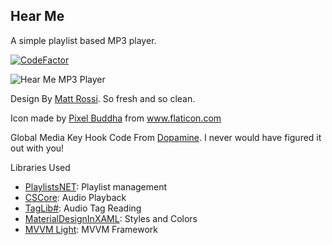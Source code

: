 ## Hear Me
A simple playlist based MP3 player.

[![CodeFactor](https://www.codefactor.io/repository/github/tgpo/hear-me/badge/master)](https://www.codefactor.io/repository/github/tgpo/hear-me/overview/master)

![Hear Me MP3 Player](https://raw.githubusercontent.com/tgpo/Hear-Me/master/HearMe.PNG)

Design By [Matt Rossi](https://dribbble.com/shots/2313399-Daily-UI-Day-9-Music-Player). So fresh and so clean.

Icon made by [Pixel Buddha](https://www.flaticon.com/authors/pixel-buddha) from www.flaticon.com

Global Media Key Hook Code From [Dopamine](https://github.com/digimezzo/Dopamine). I never would have figured it out with you!

Libraries Used
* [PlaylistsNET](https://github.com/tmk907/PlaylistsNET): Playlist management
* [CSCore](https://github.com/filoe/cscore): Audio Playback
* [TagLib#](https://github.com/mono/taglib-sharp/): Audio Tag Reading
* [MaterialDesignInXAML](https://github.com/MaterialDesignInXAML/MaterialDesignInXamlToolkit): Styles and Colors
* [MVVM Light](https://github.com/lbugnion/mvvmlight/): MVVM Framework
